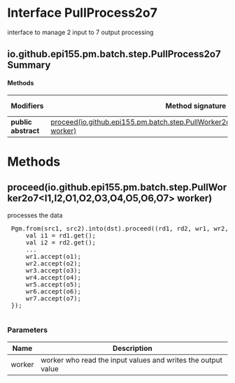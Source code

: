 Interface PullProcess2o7
========================
interface to manage 2 input to 7 output processing

io.github.epi155.pm.batch.step.PullProcess2o7 Summary
-------
#### Methods
| Modifiers           | Method signature                                                                                                                                                            | Return type |
| ------------------- | --------------------------------------------------------------------------------------------------------------------------------------------------------------------------- | ----------- |
| **public abstract** | [proceed(io.github.epi155.pm.batch.step.PullWorker2o7<I1,I2,O1,O2,O3,O4,O5,O6,O7> worker)](#proceediogithubepi155pmbatchsteppullworker2o7i1-i2-o1-o2-o3-o4-o5-o6-o7-worker) | void        |

Methods
=======
proceed(io.github.epi155.pm.batch.step.PullWorker2o7<I1,I2,O1,O2,O3,O4,O5,O6,O7> worker)
----------------------------------------------------------------------------------------
processes the data
 <pre>
 Pgm.from(src1, src2).into(dst).proceed((rd1, rd2, wr1, wr2, wr3, wr4, wr5, wr6, wr7) -> {
     val i1 = rd1.get();
     val i2 = rd2.get();
     ...
     wr1.accept(o1);
     wr2.accept(o2);
     wr3.accept(o3);
     wr4.accept(o4);
     wr5.accept(o5);
     wr6.accept(o6);
     wr7.accept(o7);
 });
 </pre>

### Parameters

| Name   | Description                                                  |
| ------ | ------------------------------------------------------------ |
| worker | worker who read the input values and writes the output value |


